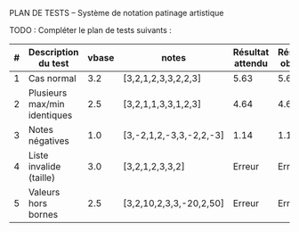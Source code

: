 PLAN DE TESTS – Système de notation patinage artistique

TODO : Compléter le plan de tests suivants : 

| # | Description du test          | vbase | notes                   | Résultat attendu | Résultat obtenu |
|---|------------------------------|-------|-------------------------|------------------|-----------------|
| 1 | Cas normal                   | 3.2   | [3,2,1,2,3,3,2,2,3]     | 5.63             | 5.63            |
| 2 | Plusieurs max/min identiques | 2.5   | [3,2,1,1,3,3,1,2,3]     | 4.64             | 4.64            |
| 3 | Notes négatives              | 1.0   | [3,-2,1,2,-3,3,-2,2,-3] | 1.14             | 1.14            |
| 4 | Liste invalide (taille)      | 3.0   | [3,2,1,2,3,3,2]         | Erreur           | Erreur          |
| 5 | Valeurs hors bornes          | 2.5   | [3,2,10,2,3,3,-20,2,50] | Erreur           | Erreur          |

